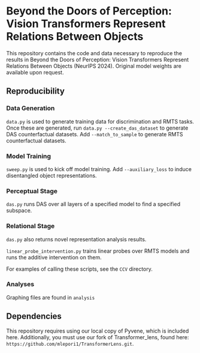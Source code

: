 # Beyond the Doors of Perception: Vision Transformers Represent Relations Between Objects
This repository contains the code and data necessary to reproduce the results in Beyond the Doors of Perception: Vision Transformers Represent Relations Between Objects (NeurIPS 2024). Original model weights are available upon request.

## Reproducibility
### Data Generation
`data.py` is used to generate training data for discrimination and RMTS tasks. Once these are generated, run `data.py --create_das_dataset` to generate DAS counterfactual datasets. Add `--match_to_sample` to generate RMTS counterfactual datasets.

### Model Training
`sweep.py` is used to kick off model training. Add `--auxiliary_loss` to induce disentangled object representations.

### Perceptual Stage 
`das.py` runs DAS over all layers of a specified model to find a specified subspace. 

### Relational Stage
`das.py` also returns novel representation analysis results.

`linear_probe_intervention.py` trains linear probes over RMTS models and runs the additive intervention on them.

For examples of calling these scripts, see the `CCV` directory.

### Analyses
Graphing files are found in `analysis`

## Dependencies

This repository requires using our local copy of Pyvene, which is included here.  Additionally, you must use our fork of Transformer_lens, found here: `https://github.com/mlepori1/TransformerLens.git`.
